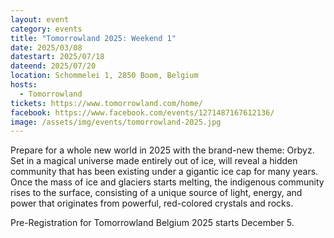 ```yaml
---
layout: event
category: events
title: "Tomorrowland 2025: Weekend 1"
date: 2025/03/08
datestart: 2025/07/18
dateend: 2025/07/20
location: Schommelei 1, 2850 Boom, Belgium
hosts:
  - Tomorrowland
tickets: https://www.tomorrowland.com/home/
facebook: https://www.facebook.com/events/1271487167612136/
image: /assets/img/events/tomorrowland-2025.jpg
---
```


Prepare for a whole new world in 2025 with the brand-new theme: Orbyz. Set in a magical universe made entirely out of ice, will reveal a hidden community that has been existing under a gigantic ice cap for many years. Once the mass of ice and glaciers starts melting, the indigenous community rises to the surface, consisting of a unique source of light, energy, and power that originates from powerful, red-colored crystals and rocks.

Pre-Registration for Tomorrowland Belgium 2025 starts December 5.
